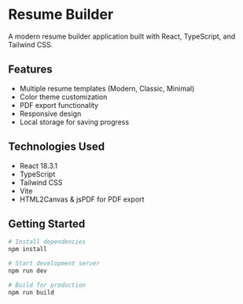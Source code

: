# Resume Builder

A modern resume builder application built with React, TypeScript, and Tailwind CSS.

## Features

- Multiple resume templates (Modern, Classic, Minimal)
- Color theme customization
- PDF export functionality
- Responsive design
- Local storage for saving progress

## Technologies Used

- React 18.3.1
- TypeScript
- Tailwind CSS
- Vite
- HTML2Canvas & jsPDF for PDF export

## Getting Started

```bash
# Install dependencies
npm install

# Start development server
npm run dev

# Build for production
npm run build